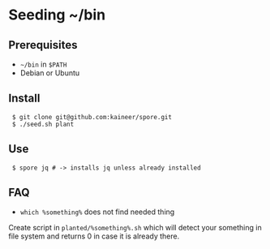Seeding ~/bin
=============

Prerequisites
-------------

 * `~/bin` in `$PATH`
 * Debian or Ubuntu

Install
-------

```
 $ git clone git@github.com:kaineer/spore.git
 $ ./seed.sh plant
```

Use
---

```
 $ spore jq # -> installs jq unless already installed
```

FAQ
---

 * `which %something%` does not find needed thing

 Create script in `planted/%something%.sh` which will
 detect your something in file system and returns 0 in case
 it is already there.
